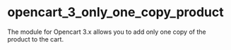 # opencart_3_only_one_copy_product
The module for Opencart 3.x allows you to add only one copy of the product to the cart.
